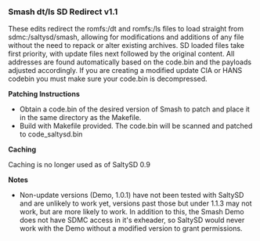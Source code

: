 ### Smash dt/ls SD Redirect v1.1

These edits redirect the romfs:/dt and romfs:/ls files to load straight from sdmc:/saltysd/smash, allowing for modifications and additions of any file without the need to repack or alter existing archives. SD loaded files take first priority, with update files next followed by the original content. All addresses are found automatically based on the code.bin and the payloads adjusted accordingly. If you are creating a modified update CIA or HANS codebin you must make sure your code.bin is decompressed.

**Patching Instructions**

 * Obtain a code.bin of the desired version of Smash to patch and place it in the same directory as the Makefile.
 * Build with Makefile provided. The code.bin will be scanned and patched to code_saltysd.bin
 
**Caching**

Caching is no longer used as of SaltySD 0.9

**Notes**

 * Non-update versions (Demo, 1.0.1) have not been tested with SaltySD and are unlikely to work yet, versions past those but under 1.1.3 may not work, but are more likely to work. In addition to this, the Smash Demo does not have SDMC access in it's exheader, so SaltySD would never work with the Demo without a modified version to grant permissions.
